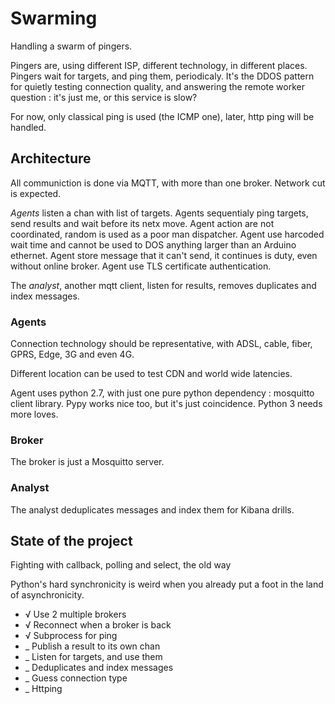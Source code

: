 Swarming
========

Handling a swarm of pingers.

Pingers are, using different ISP, different technology, in different places.
Pingers wait for targets, and ping them, periodicaly.
It's the DDOS pattern for quietly testing connection quality, and answering the
remote worker question : it's just me, or this service is slow?

For now, only classical ping is used (the ICMP one), later, http ping will be handled.

Architecture
------------

All communiction is done via MQTT, with more than one broker.
Network cut is expected.

_Agents_ listen a chan with list of targets.
Agents sequentialy ping targets, send results and wait before its netx move.
Agent action are not coordinated, random is used as a poor man dispatcher.
Agent use harcoded wait time and cannot be used to DOS anything larger than an Arduino ethernet.
Agent store message that it can't send, it continues is duty, even without online broker.
Agent use TLS certificate authentication.

The _analyst_, another mqtt client, listen for results, removes duplicates and index messages.

### Agents

Connection technology should be representative,
with ADSL, cable, fiber, GPRS, Edge, 3G and even 4G.

Different location can be used to test CDN and world wide latencies.

Agent uses python 2.7, with just one pure python dependency : mosquitto client library.
Pypy works nice too, but it's just coincidence.
Python 3 needs more loves.

### Broker

The broker is just a Mosquitto server.

### Analyst

The analyst deduplicates messages and index them for Kibana drills.

State of the project
--------------------

Fighting with callback, polling and select, the old way

Python's hard synchronicity is weird when you already put a foot in the land of asynchronicity.

 * √ Use 2 multiple brokers
 * √ Reconnect when a broker is back
 * √ Subprocess for ping
 * _ Publish a result to its own chan
 * _ Listen for targets, and use them
 * _ Deduplicates and index messages
 * _ Guess connection type
 * _ Httping
